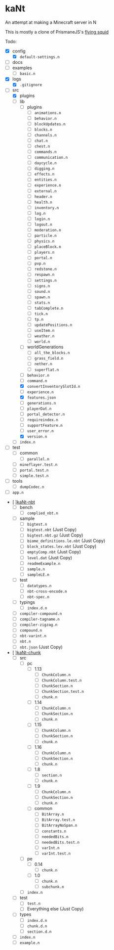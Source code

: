 # kaNt
An attempt at making a Minecraft server in N

This is mostly a clone of PrismaneJS's [flying squid](https://github.com/PrismarineJS/flying-squid)

Todo:
- [x] config
	- [x] `default-settings.n`
- [ ] docs
- [ ] examples
	- [ ] `basic.n`
- [x] logs
	- [x] `.gitignore`
- [ ] src
	- [x] plugins
	- [ ] lib
		- [ ] plugins
			- [ ] `animations.n`
			- [ ] `behavior.n`
			- [ ] `blockUpdates.n`
			- [ ] `blocks.n`
			- [ ] `channels.n`
			- [ ] `chat.n`
			- [ ] `chest.n`
			- [ ] `commands.n`
			- [ ] `communication.n`
			- [ ] `daycycle.n`
			- [ ] `digging.n`
			- [ ] `effects.n`
			- [ ] `entities.n`
			- [ ] `experience.n`
			- [ ] `external.n`
			- [ ] `header.n`
			- [ ] `health.n`
			- [ ] `inventory.n`
			- [ ] `log.n`
			- [ ] `login.n`
			- [ ] `logout.n`
			- [ ] `moderation.n`
			- [ ] `particle.n`
			- [ ] `physics.n`
			- [ ] `placeBlock.n`
			- [ ] `players.n`
			- [ ] `portal.n`
			- [ ] `pvp.n`
			- [ ] `redstone.n`
			- [ ] `respawn.n`
			- [ ] `settings.n`
			- [ ] `signs.n`
			- [ ] `sound.n`
			- [ ] `spawn.n`
			- [ ] `stats.n`
			- [ ] `tabComplete.n`
			- [ ] `tick.n`
			- [ ] `tp.n`
			- [ ] `updatePositions.n`
			- [ ] `useItem.n`
			- [ ] `weather.n`
			- [ ] `world.n`
		- [ ] worldGenerations
			- [ ] `all_the_blocks.n`
			- [ ] `grass_field.n`
			- [ ] `nether.n`
			- [ ] `superflat.n`
		- [ ] `behavior.n`
		- [ ] `command.n`
		- [x] `convertInventorySlotId.n`
		- [ ] `experience.n`
		- [x] `features.json`
		- [ ] `generations.n`
		- [ ] `playerDat.n`
		- [ ] `portal_detector.n`
		- [ ] `requireindex.n`
		- [ ] `supportFeature.n`
		- [ ] `user_error.n`
		- [x] `version.n`
	- [ ] `index.n`
- [ ] test
	- [ ] common
		- [ ] `parallel.n`
	- [ ] `mineflayer.test.n`
	- [ ] `portal.test.n`
	- [ ] `simple.test.n`
- [ ] tools
	- [ ] `dumpCodec.n`
- [ ] `app.n`
- [ ][kaNt-nbt](https://github.com/PrismarineJS/prismarine-nbt)
	- [ ] bench
		- [ ] `complied_nbt.n`
	- [ ] sample
		- [ ] `bigtest.n`
		- [ ] `bigtest.nbt` (Just Copy)
		- [ ] `bigtest.nbt.gz` (Just Copy)
		- [ ] `biome_definitions.le.nbt` (Just Copy)
		- [ ] `block_states.lev.nbt` (Just Copy)
		- [ ] `emptyComp.nbt` (Just Copy)
		- [ ] `level.dat` (Just Copy)
		- [ ] `readmeExample.n`
		- [ ] `sample.n`
		- [ ] `sampleLE.n`
	- [ ] test
		- [ ] `datatypes.n`
		- [ ] `nbt-cross-encode.n`
		- [ ] `nbt-spec.n`
	- [ ] typings
		- [ ] `index.d.n`
	- [ ] `compiler-compound.n`
	- [ ] `compiler-tagname.n`
	- [ ] `compiler-zigzag.n`
	- [ ] `compound.n`
	- [ ] `nbt-varint.n`
	- [ ] `nbt.n`
	- [ ] `nbt.json` (Just Copy)
- [ ][kaNt-chunk](https://github.com/PrismarineJS/prismarine-chunk)
	- [ ] src
		- [ ] pc
			- [ ] 1.13
				- [ ] `ChunkColumn.n`
				- [ ] `ChunkColumn.test.n`
				- [ ] `ChunkSection.n`
				- [ ] `ChunkSection.test.n`
				- [ ] `chunk.n`
			- [ ] 1.14
				- [ ] `ChunkColumn.n`
				- [ ] `ChunkSection.n`
				- [ ] `chunk.n`
			- [ ] 1.15
				- [ ] `ChunkColumn.n`
				- [ ] `ChunkSection.n`
				- [ ] `chunk.n`
			- [ ] 1.16
				- [ ] `ChunkColumn.n`
				- [ ] `ChunkSection.n`
				- [ ] `chunk.n`
			- [ ] 1.8
				- [ ] `section.n`
				- [ ] `chunk.n`
			- [ ] 1.9
				- [ ] `ChunkColumn.n`
				- [ ] `ChunkSection.n`
				- [ ] `chunk.n`
			- [ ] common
				- [ ] `BitArray.n`
				- [ ] `BitArray.test.n`
				- [ ] `BitArrayNoSpan.n`
				- [ ] `constants.n`
				- [ ] `neededBits.n`
				- [ ] `neededBits.test.n`
				- [ ] `varInt.n`
				- [ ] `varInt.test.n`
		- [ ] pe
			- [ ] 0.14
				- [ ] `chunk.n`
			- [ ] 1.0
				- [ ] `chunk.n`
				- [ ] `subchunk.n`
		- [ ] `index.n`
	- [ ] test
		- [ ] `test.n`
		- [ ] Everything else (Just Copy)
	- [ ] types
		- [ ] `index.d.n`
		- [ ] `chunk.d.n`
		- [ ] `section.d.n`
	- [ ] `index.n`
	- [ ] `example.n`